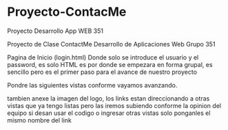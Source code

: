 # Proyecto-ContacMe
Proyecto Desarrollo App WEB 351

Proyecto de Clase ContactMe
Desarrollo de Aplicaciones Web 
Grupo 351

Pagina de Inicio (login.html)
Donde solo se introduce el usuario y el password, es solo HTML
es por donde se empezara en forma grupal, es sencillo pero es el primer 
paso para el avance de nuestro proyecto

Pondre las siguientes vistas conforme vayamos avanzando.

tambien anexe la imagen del logo, los links estan direccionando a otras vistas 
que ya tengo listas pero las iremos subiendo conforme la opinion del equipo
si desan usar el codigo o ingresar otras vistas solo ponganles el mismo nombre del link
